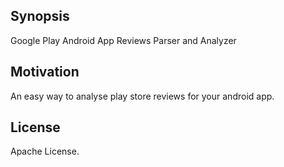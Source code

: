 ## Synopsis

Google Play Android App Reviews Parser and Analyzer

## Motivation

An easy way to analyse play store reviews for your android app.

## License

Apache License.
